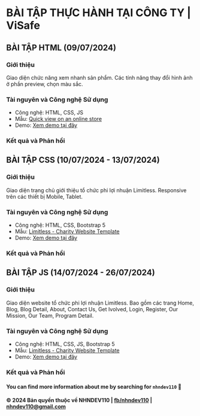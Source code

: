# BÀI TẬP THỰC HÀNH TẠI CÔNG TY | ViSafe

## BÀI TẬP HTML (09/07/2024)

### Giới thiệu

Giao diện chức năng xem nhanh sản phẩm. Các tính năng thay đổi hình ảnh ở phần preview, chọn màu sắc.

### Tài nguyên và Công nghệ Sử dụng

- Công nghệ: HTML, CSS, JS
- Mẫu: [Quick view on an online store](https://dribbble.com/shots/2326634-Quick-view-on-a-online-store)
- Demo: [Xem demo tại đây](https://nhndev110.github.io/company-internship/practice1-html/index.html)

### Kết quả và Phản hồi

## BÀI TẬP CSS (10/07/2024 - 13/07/2024)

### Giới thiệu

Giao diện trang chủ giới thiệu tổ chức phi lợi nhuận Limitless. Responsive trên các thiết bị Mobile, Tablet.

### Tài nguyên và Công nghệ Sử dụng

- Công nghệ: HTML, CSS, Bootstrap 5
- Mẫu: [Limitless - Charity Website Template](https://www.figma.com/design/WIoFnZU10I69elytVcIMKC/Limitless-Figma%2FWebflow-Template-(Community)?t=SjSq6sEDN0Ws9rCB-0)
- Demo: [Xem demo tại đây](https://nhndev110.github.io/company-internship/practice2-css/index.html)

### Kết quả và Phản hồi

## BÀI TẬP JS (14/07/2024 - 26/07/2024)

### Giới thiệu

Giao diện website tổ chức phi lợi nhuận Limitless. Bao gồm các trang Home, Blog, Blog Detail, About, Contact Us, Get Ivolved, Login, Register, Our Mission, Our Team, Program Detail.

### Tài nguyên và Công nghệ Sử dụng

- Công nghệ: HTML, CSS, JS, Bootstrap 5
- Mẫu: [Limitless - Charity Website Template](https://www.figma.com/design/WIoFnZU10I69elytVcIMKC/Limitless-Figma%2FWebflow-Template-(Community)?t=SjSq6sEDN0Ws9rCB-0)
- Demo: [Xem demo tại đây](https://nhndev110.github.io/company-internship/practice3-js/index.html)

### Kết quả và Phản hồi

#### You can find more information about me by searching for `nhndev110` 👀

#### © 2024 Bản quyền thuộc về **NHNDEV110** | [fb/nhndev110](www.facebook.com/nhndev110) | [nhndev110@gmail.com](mailto:nhndev110@gmail.com)
